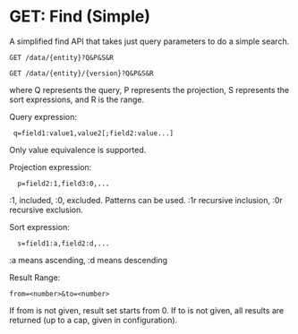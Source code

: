 # GET: Find (Simple)

A simplified find API that takes just query parameters to do a simple search.

```
GET /data/{entity}?Q&P&S&R
```
```
GET /data/{entity}/{version}?Q&P&S&R
```

where Q represents the query, P represents the projection, S represents the sort expressions, and R is the range.

Query expression:
```
 q=field1:value1,value2[;field2:value...]
```
Only value equivalence is supported.

Projection expression:
```
  p=field2:1,field3:0,...
```
:1, included, :0, excluded. Patterns can be used. :1r recursive inclusion, :0r recursive exclusion.

Sort expression:
```
  s=field1:a,field2:d,...
```
:a means ascending, :d means descending

Result Range:
```
from=<number>&to=<number>
```
If from is not given, result set starts from 0. If to is not given, all results are returned (up to a cap, given in configuration).
